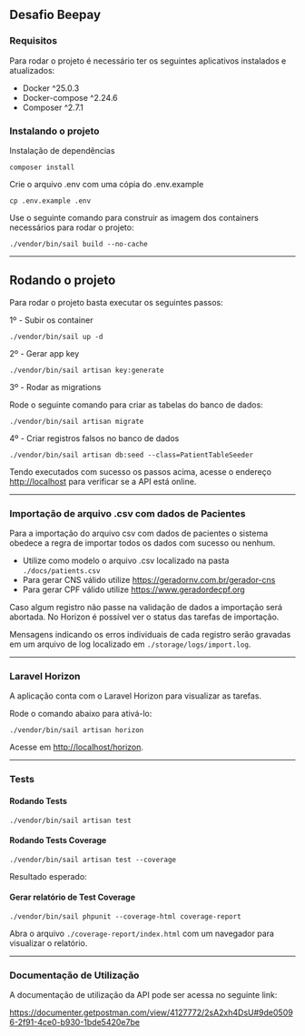## Desafio Beepay

### Requisitos 

Para rodar o projeto é necessário ter os seguintes aplicativos instalados e atualizados:
- Docker ^25.0.3
- Docker-compose ^2.24.6
- Composer ^2.7.1

### Instalando o projeto

Instalação de dependências
```
composer install
```

Crie o arquivo .env com uma cópia do .env.example
```
cp .env.example .env
```

Use o seguinte comando para construir as imagem dos containers necessários para rodar o projeto:
```
./vendor/bin/sail build --no-cache
```
___
## Rodando o projeto

Para rodar o projeto basta executar os seguintes passos:

1º - Subir os container
```
./vendor/bin/sail up -d
```
2º - Gerar app key
```
./vendor/bin/sail artisan key:generate
```
3º - Rodar as migrations

Rode o seguinte comando para criar as tabelas do banco de dados:
```
./vendor/bin/sail artisan migrate
```
4º - Criar registros falsos no banco de dados

```
./vendor/bin/sail artisan db:seed --class=PatientTableSeeder
```

Tendo executados com sucesso os passos acima, acesse o endereço [http://localhost]() para verificar se a API está online.

___

### Importação de arquivo .csv com dados de Pacientes

Para a importação do arquivo csv com dados de pacientes o sistema obedece a regra de importar todos os dados com sucesso ou nenhum.
- Utilize como modelo o arquivo .csv localizado na pasta ``./docs/patients.csv``
- Para gerar CNS válido utilize https://geradornv.com.br/gerador-cns
- Para gerar CPF válido utilize https://www.geradordecpf.org

Caso algum registro não passe na validação de dados a importação será abortada.
No Horizon é possível ver o status das tarefas de importação.

Mensagens indicando os erros individuais de cada registro serão gravadas em um arquivo de log localizado em ``./storage/logs/import.log``.

___

### Laravel Horizon

A aplicação conta com o Laravel Horizon para visualizar as tarefas. 

Rode o comando abaixo para ativá-lo:
```
./vendor/bin/sail artisan horizon
```
Acesse em [http://localhost/horizon]().
___


### Tests

#### Rodando Tests

```
./vendor/bin/sail artisan test
```

#### Rodando Tests Coverage

```
./vendor/bin/sail artisan test --coverage
```

Resultado esperado:



#### Gerar relatório de Test Coverage
```
./vendor/bin/sail phpunit --coverage-html coverage-report
```

Abra o arquivo ```./coverage-report/index.html``` com um navegador para visualizar o relatório.

___

### Documentação de Utilização

A documentação de utilização da API pode ser acessa no seguinte link:

https://documenter.getpostman.com/view/4127772/2sA2xh4DsU#9de05096-2f91-4ce0-b930-1bde5420e7be
